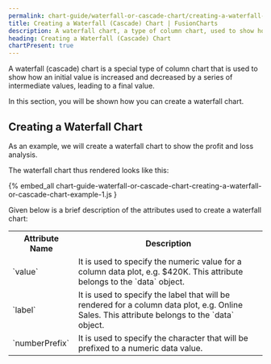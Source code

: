 ```yaml
---
permalink: chart-guide/waterfall-or-cascade-chart/creating-a-waterfall-or-cascade-chart.html
title: Creating a Waterfall (Cascade) Chart | FusionCharts
description: A waterfall chart, a type of column chart, used to show how an initial value is increased/decreased by a series of intermediate values, to a final value
heading: Creating a Waterfall (Cascade) Chart
chartPresent: true
---
```


A waterfall (cascade) chart is a special type of column chart that is used to show how an initial value is increased and decreased by a series of intermediate values, leading to a final value.

In this section, you will be shown how you can create a waterfall chart.

## Creating a Waterfall Chart

As an example, we will create a waterfall chart to show the profit and loss analysis.

The waterfall chart thus rendered looks like this:

{% embed_all chart-guide-waterfall-or-cascade-chart-creating-a-waterfall-or-cascade-chart-example-1.js }

Given below is a brief description of the attributes used to create a waterfall chart:

<table>
  <tr>
    <th>Attribute Name</th>
    <th>Description</th>
  </tr>
  <tr>
    <td>`value`</td>
    <td>It is used to specify the numeric value for a column data plot, e.g. $420K. This attribute belongs to the `data` object. </td>
  </tr>
  <tr>
    <td>`label`</td>
    <td>It is used to specify the label that will be rendered for a column data plot, e.g. Online Sales. This attribute belongs to the `data` object. </td>
  </tr>
  <tr>
    <td>`numberPrefix`</td>
    <td>It is used to specify the character that will be prefixed to a numeric data value.</td>
  </tr>
</table>